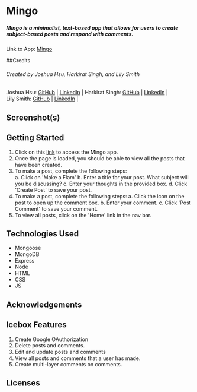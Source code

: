 # Mingo
##### Mingo is a minimalist, text-based app that allows for users to create subject-based posts and respond with comments. 

Link to App: [Mingo](https://)

##Credits
###### Created by Joshua Hsu, Harkirat Singh, and Lily Smith 

Joshua Hsu: [GitHub](https://github.com/jhsu79) |  [LinkedIn](https://www.linkedin.com/in/joshuanhsu) | 
Harkirat Singh:  [GitHub](https://github.com/harkirats043) |  [LinkedIn](https://www.linkedin.com/in/harkirat-singh-hanzra/) |  
Lily Smith:  [GitHub](https://github.com/LSmith97) |  [LinkedIn](https://www.linkedin.com/in/lilliana-r-smith/) | 


## Screenshot(s)



## Getting Started 
1. Click on this [link](https://) to access the Mingo app.  
2. Once the page is loaded, you should be able to view all the posts that have been created. 
3. To make a post, complete the following steps:  
    a. Click on 'Make a Flam' 
    b. Enter a title for your post.  What subject will you be discussing? 
    c. Enter your thoughts in the provided box. 
    d. Click 'Create Post' to save your post. 
4. To make a post, complete the following steps: 
    a. Click the icon on the post to open up the comment box. 
    b. Enter your comment. 
    c. Click 'Post Comment' to save your comment. 
5. To view all posts, click on the 'Home' link in the nav bar. 

## Technologies Used
-   Mongoose 
-   MongoDB
-   Express
-   Node 
-   HTML
-   CSS
-   JS 

## Acknowledgements 

## Icebox Features 
1. Create Google OAuthorization 
2. Delete posts and comments. 
3. Edit and update posts and comments 
4. View all posts and comments that a user has made. 
5. Create multi-layer comments on comments. 

## Licenses 
